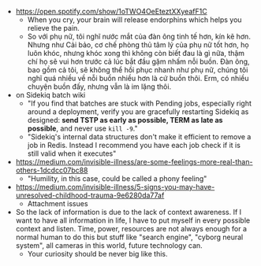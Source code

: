 - https://open.spotify.com/show/1oTWO4OeEteztXXyeafF1C
	- When you cry, your brain will release endorphins which helps you relieve the pain.
	- So với phụ nữ, tôi nghĩ nước mắt của đàn ông tinh tế hơn, kín kẽ hơn. Nhưng như Cải bảo, cơ chế phòng thủ tâm lý của phụ nữ tốt hơn, họ luôn khóc, nhưng khóc xong thì không còn biết đau là gì nữa, thậm chí họ sẽ vui hơn trước cả lúc bắt đầu gặm nhấm nỗi buồn. Đàn ông, bao gồm cả tôi, sẽ không thể hồi phục nhanh như phụ nữ, chúng tôi nghĩ quá nhiều về nỗi buồn nhiều hơn là cứ buồn thôi. Erm, có nhiều chuyện buồn đấy, nhưng vẫn là im lặng thôi.
- on Sidekiq batch wiki
	- "If you find that batches are stuck with Pending jobs, especially right around a deployment, verify you are gracefully restarting Sidekiq as designed: **send TSTP as early as possible, TERM as late as possible**, and never use `kill -9`."
	- "Sidekiq's internal data structures don't make it efficient to remove a job in Redis. Instead I recommend you have each job check if it is still valid when it executes"
- https://medium.com/invisible-illness/are-some-feelings-more-real-than-others-1dcdcc07bc88
	- "Humility, in this case, could be called a phony feeling"
- https://medium.com/invisible-illness/5-signs-you-may-have-unresolved-childhood-trauma-9e6280da77af
	- Attachment issues
- So the lack of information is due to the lack of context awareness. If I want to have all information in life, I have to put myself in every possible context and listen. Time, power, resources are not always enough for a normal human to do this but stuff like "search engine", "cyborg neural system", all cameras in this world, future technology can.
	- Your curiosity should be never big like this.